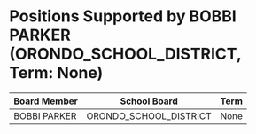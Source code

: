 # Positions Supported by BOBBI PARKER (ORONDO_SCHOOL_DISTRICT, Term: None)

| Board Member | School Board | Term |
|--------------|--------------|------|
| BOBBI PARKER | ORONDO_SCHOOL_DISTRICT | None |

